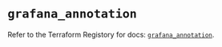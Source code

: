 # `grafana_annotation`

Refer to the Terraform Registory for docs: [`grafana_annotation`](https://registry.terraform.io/providers/grafana/grafana/3.16.0/docs/resources/annotation).
